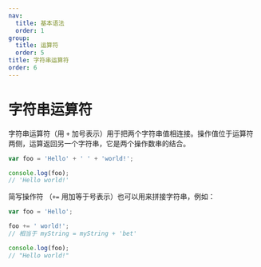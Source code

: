 ```yaml
---
nav:
  title: 基本语法
  order: 1
group:
  title: 运算符
  order: 5
title: 字符串运算符
order: 6
---
```


# 字符串运算符

字符串运算符（用 `+` 加号表示）用于把两个字符串值相连接。操作值位于运算符两侧，运算返回另一个字符串，它是两个操作数串的结合。

```js
var foo = 'Hello' + ' ' + 'world!';

console.log(foo);
// 'Hello world!'
```

简写操作符 （`+=` 用加等于号表示）也可以用来拼接字符串，例如：

```js
var foo = 'Hello';

foo += ' world!';
// 相当于 myString = myString + 'bet'

console.log(foo);
// "Hello world!"
```
